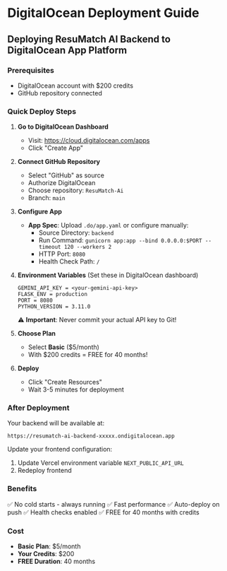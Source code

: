 # DigitalOcean Deployment Guide

## Deploying ResuMatch AI Backend to DigitalOcean App Platform

### Prerequisites
- DigitalOcean account with $200 credits
- GitHub repository connected

### Quick Deploy Steps

1. **Go to DigitalOcean Dashboard**
   - Visit: https://cloud.digitalocean.com/apps
   - Click "Create App"

2. **Connect GitHub Repository**
   - Select "GitHub" as source
   - Authorize DigitalOcean
   - Choose repository: `ResuMatch-Ai`
   - Branch: `main`

3. **Configure App**
   - **App Spec**: Upload `.do/app.yaml` or configure manually:
     - Source Directory: `backend`
     - Run Command: `gunicorn app:app --bind 0.0.0.0:$PORT --timeout 120 --workers 2`
     - HTTP Port: `8080`
     - Health Check Path: `/`

4. **Environment Variables** (Set these in DigitalOcean dashboard)
   ```
   GEMINI_API_KEY = <your-gemini-api-key>
   FLASK_ENV = production
   PORT = 8080
   PYTHON_VERSION = 3.11.0
   ```
   
   ⚠️ **Important**: Never commit your actual API key to Git!

5. **Choose Plan**
   - Select **Basic** ($5/month)
   - With $200 credits = FREE for 40 months!

6. **Deploy**
   - Click "Create Resources"
   - Wait 3-5 minutes for deployment

### After Deployment

Your backend will be available at:
```
https://resumatch-ai-backend-xxxxx.ondigitalocean.app
```

Update your frontend configuration:
1. Update Vercel environment variable `NEXT_PUBLIC_API_URL`
2. Redeploy frontend

### Benefits
✅ No cold starts - always running
✅ Fast performance
✅ Auto-deploy on push
✅ Health checks enabled
✅ FREE for 40 months with credits

### Cost
- **Basic Plan**: $5/month
- **Your Credits**: $200
- **FREE Duration**: 40 months
